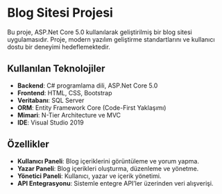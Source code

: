 # Blog Sitesi Projesi  

Bu proje, ASP.Net Core 5.0 kullanılarak geliştirilmiş bir blog sitesi uygulamasıdır. Proje, modern yazılım geliştirme standartlarını ve kullanıcı dostu bir deneyimi hedeflemektedir.  

## Kullanılan Teknolojiler  

- **Backend**: C# programlama dili, ASP.Net Core 5.0  
- **Frontend**: HTML, CSS, Bootstrap  
- **Veritabanı**: SQL Server  
- **ORM**: Entity Framework Core (Code-First Yaklaşımı)  
- **Mimari**: N-Tier Architecture ve MVC  
- **IDE**: Visual Studio 2019  

## Özellikler  

- **Kullanıcı Paneli**: Blog içeriklerini görüntüleme ve yorum yapma.  
- **Yazar Paneli**: Blog içerikleri oluşturma, düzenleme ve yönetme.  
- **Yönetici Paneli**: Kullanıcı, yazar ve içerik yönetimi.  
- **API Entegrasyonu**: Sistemle entegre API’ler üzerinden veri alışverişi.  


